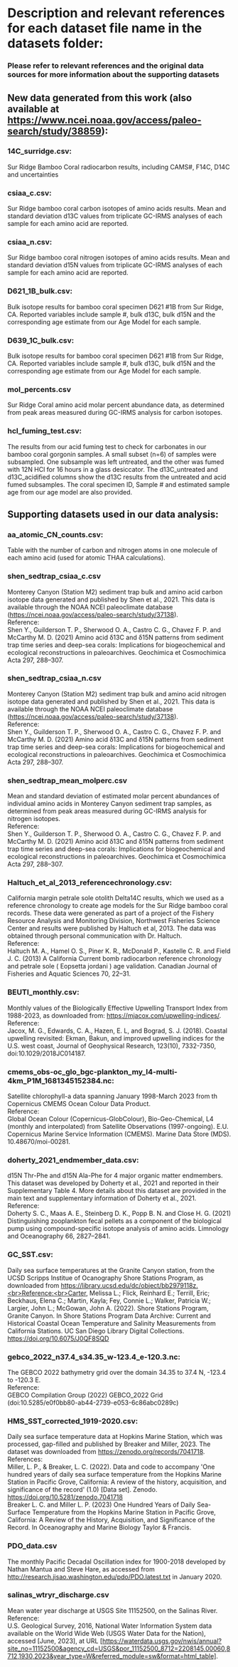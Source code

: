 # Description and relevant references for each dataset file name in the datasets folder:

### Please refer to relevant references and the original data sources for more information about the supporting datasets

## New data generated from this work (also available at https://www.ncei.noaa.gov/access/paleo-search/study/38859): 

### 14C_surridge.csv:
Sur Ridge Bamboo Coral radiocarbon results, including CAMS#, F14C, D14C and uncertainties

### csiaa_c.csv:
Sur Ridge bamboo coral carbon isotopes of amino acids results. Mean and standard deviation d13C values from triplicate GC-IRMS analyses of each sample for each amino acid are reported.  

### csiaa_n.csv:
Sur Ridge bamboo coral nitrogen isotopes of amino acids results. Mean and standard deviation d15N values from triplicate GC-IRMS analyses of each sample for each amino acid are reported.  

### D621_1B_bulk.csv:
Bulk isotope results for bamboo coral specimen D621 #1B from Sur Ridge, CA. Reported variables include sample #, bulk d13C, bulk d15N and the corresponding age estimate from our Age Model for each sample. 

### D639_1C_bulk.csv:
Bulk isotope results for bamboo coral specimen D621 #1B from Sur Ridge, CA. Reported variables include sample #, bulk d13C, bulk d15N and the corresponding age estimate from our Age Model for each sample. 

### mol_percents.csv
Sur Ridge Coral amino acid molar percent abundance data, as determined from peak areas measured during GC-IRMS analysis for carbon isotopes. 

### hcl_fuming_test.csv:
The results from our acid fuming test to check for carbonates in our bamboo coral gorgonin samples. A small subset (n=6) of samples were subsampled. One subsample was left untreated, and the other was fumed with 12N HCl for 16 hours in a glass desiccator. The d13C_untreated and d13C_acidified columns show the d13C results from the untreated and acid fumed subsamples. The coral specimen ID, Sample # and estimated sample age from our age model are also provided. 

## Supporting datasets used in our data analysis:

### aa_atomic_CN_counts.csv: 
Table with the number of carbon and nitrogen atoms in one molecule of each amino acid (used for atomic THAA calculations). 

### shen_sedtrap_csiaa_c.csv
Monterey Canyon (Station M2) sediment trap bulk and amino acid carbon isotope data generated and published by Shen et al., 2021. This data is available through the NOAA NCEI paleoclimate database (https://ncei.noaa.gov/access/paleo-search/study/37138).<br>Reference:<br>Shen Y., Guilderson T. P., Sherwood O. A., Castro C. G., Chavez F. P. and McCarthy M. D. (2021) Amino acid δ13C and δ15N patterns from sediment trap time series and deep-sea corals: Implications for biogeochemical and ecological reconstructions in paleoarchives. Geochimica et Cosmochimica Acta 297, 288–307.

### shen_sedtrap_csiaa_n.csv
Monterey Canyon (Station M2) sediment trap bulk and amino acid nitrogen isotope data generated and published by Shen et al., 2021. This data is available through the NOAA NCEI paleoclimate database (https://ncei.noaa.gov/access/paleo-search/study/37138).<br>Reference:<br>Shen Y., Guilderson T. P., Sherwood O. A., Castro C. G., Chavez F. P. and McCarthy M. D. (2021) Amino acid δ13C and δ15N patterns from sediment trap time series and deep-sea corals: Implications for biogeochemical and ecological reconstructions in paleoarchives. Geochimica et Cosmochimica Acta 297, 288–307.

### shen_sedtrap_mean_molperc.csv
Mean and standard deviation of estimated molar percent abundances of individual amino acids in Monterey Canyon sediment trap samples, as determined from peak areas measured during GC-IRMS analysis for nitrogen isotopes.<br>Reference:<br>Shen Y., Guilderson T. P., Sherwood O. A., Castro C. G., Chavez F. P. and McCarthy M. D. (2021) Amino acid δ13C and δ15N patterns from sediment trap time series and deep-sea corals: Implications for biogeochemical and ecological reconstructions in paleoarchives. Geochimica et Cosmochimica Acta 297, 288–307.

### Haltuch_et_al_2013_referencechronology.csv:
California margin petrale sole otolith Delta14C results, which we used as a reference chronology to create age models for the Sur Ridge bamboo coral records. These data were generated as part of a project of the Fishery Resource Analysis and Monitoring Division, Northwest Fisheries Science Center and results were published by Haltuch et al, 2013. The data was obtained through personal communication with Dr. Haltuch. <br>Reference:<br>Haltuch M. A., Hamel O. S., Piner K. R., McDonald P., Kastelle C. R. and Field J. C. (2013) A California Current bomb radiocarbon reference chronology and petrale sole ( Eopsetta jordani ) age validation. Canadian Journal of Fisheries and Aquatic Sciences 70, 22–31.

### BEUTI_monthly.csv: 
Monthly values of the Biologically Effective Upwelling Transport Index from 1988-2023, as downloaded from: https://mjacox.com/upwelling-indices/. <br>Reference:<br>Jacox, M. G., Edwards, C. A., Hazen, E. L, and Bograd, S. J. (2018). Coastal upwelling revisited: Ekman, Bakun, and improved upwelling indices for the U.S. west coast, Journal of Geophysical Research, 123(10), 7332-7350, doi:10.1029/2018JC014187.

### cmems_obs-oc_glo_bgc-plankton_my_l4-multi-4km_P1M_1681345152384.nc: 
Satellite chlorophyll-a data spanning January 1998-March 2023 from th Copernicus CMEMS Ocean Colour Data Product. <br>Reference:<br>Global Ocean Colour (Copernicus-GlobColour), Bio-Geo-Chemical, L4 (monthly and interpolated) from Satellite Observations (1997-ongoing). E.U. Copernicus Marine Service Information (CMEMS). Marine Data Store (MDS). 10.48670/moi-00281.

### doherty_2021_endmember_data.csv:
d15N Thr-Phe and d15N Ala-Phe for 4 major organic matter endmembers. This dataset was developed by Doherty et al., 2021 and reported in their Supplementary Table 4. More details about this dataset are provided in the main text and supplementary information of Doherty et al., 2021.<br>Reference:<br> Doherty S. C., Maas A. E., Steinberg D. K., Popp B. N. and Close H. G. (2021) Distinguishing zooplankton fecal pellets as a component of the biological pump using compound-specific isotope analysis of amino acids. Limnology and Oceanography 66, 2827–2841.

### GC_SST.csv:
Daily sea surface temperatures at the Granite Canyon station, from the UCSD Scripps Institue of Ocanography Shore Stations Program, as downloaded from https://library.ucsd.edu/dc/object/bb2979118z.<br>Reference:<br>Carter, Melissa L.; Flick, Reinhard E.; Terrill, Eric; Beckhaus, Elena C.; Martin, Kayla; Fey, Connie L.; Walker, Patricia W.; Largier, John L.; McGowan, John A. (2022). Shore Stations Program, Granite Canyon. In Shore Stations Program Data Archive: Current and Historical Coastal Ocean Temperature and Salinity Measurements from California Stations. UC San Diego Library Digital Collections. https://doi.org/10.6075/J0QF8SQD

### gebco_2022_n37.4_s34.35_w-123.4_e-120.3.nc:
The GEBCO 2022 bathymetry grid over the domain 34.35 to 37.4 N, -123.4 to -120.3 E. <br>Reference:<br>GEBCO Compilation Group (2022) GEBCO_2022 Grid (doi:10.5285/e0f0bb80-ab44-2739-e053-6c86abc0289c)

### HMS_SST_corrected_1919-2020.csv:
Daily sea surface temperature data at Hopkins Marine Station, which was processed, gap-filled and published by Breaker and Miller, 2023. The dataset was downloaded from https://zenodo.org/records/7041718. <br>References:<br>Miller, L. P., & Breaker, L. C. (2022). Data and code to accompany 'One hundred years of daily sea surface temperature from the Hopkins Marine Station in Pacific Grove, California: A review of the history, acquisition, and significance of the record' (1.0) [Data set]. Zenodo. https://doi.org/10.5281/zenodo.7041718<br>Breaker L. C. and Miller L. P. (2023) One Hundred Years of Daily Sea-Surface Temperature from the Hopkins Marine Station in Pacific Grove, California: A Review of the History, Acquisition, and Significance of the Record. In Oceanography and Marine Biology Taylor & Francis.

### PDO_data.csv
The monthly Pacific Decadal Oscillation index for 1900-2018 developed by Nathan Mantua and Steve Hare, as accessed from http://research.jisao.washington.edu/pdo/PDO.latest.txt in January 2020. 

### salinas_wtryr_discharge.csv
Mean water year discharge at USGS Site 11152500, on the Salinas River.
<br>Reference:<br>U.S. Geological Survey, 2016, National Water Information System data available on the World Wide Web (USGS Water Data for the Nation), accessed [June, 2023], at URL [https://waterdata.usgs.gov/nwis/annual?site_no=11152500&agency_cd=USGS&por_11152500_8712=2208145,00060,8712,1930,2023&year_type=W&referred_module=sw&format=html_table].

